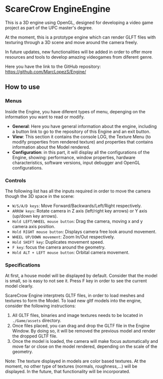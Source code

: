 # ScareCrow EngineEngine
 This is a 3D engine using OpenGL, designed for developing a video game project as part of the UPC master's degree.

 At the moment, this is a prototype engine which can render GLFT files with texturing through a 3D scene and move around the camera freely.

 In future updates, new functionalities will be added in order to offer more resources and tools to develop amazing videogames from diferent genre. 

 Here you have the link to the GitHub repository: https://github.com/MarcLopezS/Engine/ 

## How to use

### Menus
Inside the Engine, you have diferent types of menu, depenging on the information you want to read or modify.

* **General**: Here you have general information about the engine, including a button link to go to the repository of this Engine and an exit button.
* **View**: This section it contains the console LOG, the Texture Menu (to modify properties from rendered texture) and properties that contains information about the Model rendered.
* **Configuration**: in this part, it will display all the configurations of the Engine, showing: performance, window properties, hardware characteristics, software versions, input debugger and OpenGL configurations.

### Controls
The following list has all the inputs required in order to move the camera though the 3D space in the scene:

* `W/S/A/D keys`: Move Forward/Backwards/Left/Right respectively.
* `ARROW keys`: Rotate camera in Z axis (left/right key arrows) or Y axis (up/down key arrows).
* `Hold LEFT/WHEEL mouse button`: Drag the camera, moving x and y camera axis position.
* `Hold RIGHT mouse button`: Displays camera free look around movement.
* `WHEEL UP/DOWN movement`: Zoom In/Out respectively.
* `Hold SHIFT key`: Duplicates movement speed.
* `F key`: focus the camera around the geometry.
* `Hold ALT + LEFT mouse button`: Orbital camera movement.

### Specifications

At first, a house model will be displayed by default. Consider that the model is small, so is easy to not see it. Press F key in order to see the current model clearly.

ScareCrow Engine interptrets GLTF files, in order to load meshes and textures to form the Model. To load new gltf models into the engine, consider the following instructions:

1. All GLTF files, binaries and image textures needs to be located in `./Game/assets` directory.
2. Once files placed, you can drag and drop the GLTF file in the Engine Window. By doing so, it will be removed the previous model and render the dropped GLTF file.
3. Once the model is loaded, the camera will make focus automatically and move far or close on the model rendered, depending on the scale of the geometry.

Note: The texture displayed in models are color based textures. At the moment, no other type of textures (normals, roughness,...) will be displayed. In the future, that functionality will be incorporated.
